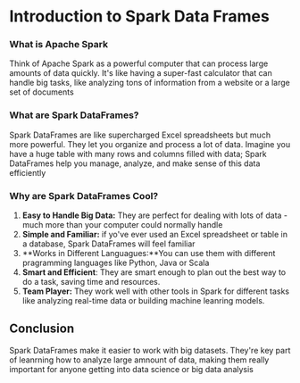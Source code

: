 # Introduction to Spark Data Frames

### What is Apache Spark

Think of Apache Spark as a powerful computer that can process large amounts of data quickly. It's like having a super-fast calculator that can handle big tasks, like analyzing tons of information from a website or a large set of documents

### What are Spark DataFrames?

Spark DataFrames are like supercharged Excel spreadsheets but much more powerful. They let you organize and process a lot of data. Imagine you have a huge table with many rows and columns filled with data; Spark DataFrames help you manage, analyze, and make sense of this data efficiently

### Why are Spark DataFrames Cool?

1. **Easy to Handle Big Data:** They are perfect for dealing with lots of data - much more than your computer could normally handle
2. **Simple and Familiar:** if yo've ever used an Excel spreadsheet or table in a database, Spark DataFrames will feel familiar
3. **Works in Different Languagues:**You can use them with different pragramming languages like Python, Java or Scala
4. **Smart and Efficient**: They are smart enough to plan out the best way to do a task, saving time and resources.
5. **Team Player:** They work well with other tools in Spark for different tasks like analyzing real-time data or building machine leanring models.



## Conclusion

Spark DataFrames make it easier to work with big datasets. They're key part of leanrning how to analyze large amnount of data, making them really important for anyone getting into data science or big data analysis
